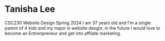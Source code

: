 # Tanisha Lee
CSC230 Website Design
Spring 2024
                                  I am 37 years old and I'm a single parent of 4 kids and my major is website desgin, in the future I would love to become an Entrenpreneur and get                                       into affilate marketing.
